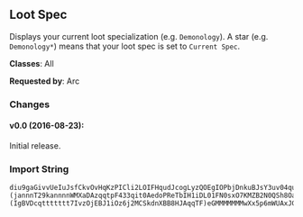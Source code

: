 ## Loot Spec

Displays your current loot specialization (e.g. `Demonology`). A star (e.g.
`Demonology*`) means that your loot spec is set to `Current Spec`.

**Classes**: All

**Requested by**: Arc

### Changes

#### v0.0 (2016-08-23):

Initial release.

### Import String

    diu9gaGivvUeIuJsfCkvOvHqKzPICli2LOIFHqudJcogLyzQOEgIOPbjDnkuBJsY3uv04quoNOQwhcPUhc2NQi5GQIyHiu9qevter4IieSrejFuvjNesSsaZuvPUjcH2POs)eHKHQksTuvfEkstfQ2RWFvfgSYHPQhRstwv6YsTzr5ZuiJMs1Pf51iuA2sCBkA3u53GgoKA5a9CjnDuxhkBxvvFxuLXtPCEkPwVQOMpcf7NCyjWd6BGhu)LtqxnWdAYL4apOxSkdndkccccI23qiRrr3xTdO4s8rneeeeebuGxFr7jAe08yG(hT7VakWRVO5G5jabGGGGGOrBwdIMtqxvZEd2AiiiiicOaV(IgyNb2v7F45wJGMXcqaiiiiiAKJvzOPg32yneeeeebuGxFr7IvzOjEBJ1iO97NakWRVOb2zGD1okoUb)7lAe0SOrK1a7mWUA)dp3cOaV(IwXx5p6mWUAxJGgs(5NVaeqbE9fTmm3LtqNMPNyBYXQm0eVTXhokannnTc86lAfiKPO7lkKqJG2xn)neYu09n5lPN9Cc6oCuaAAAAf41x0ECsZ5n7tAPl0DsRYEqbOPPPLY0kqitr3xuiHgbcAg0y7TtaAAAAAAAAf41x0QO7RgbTVAMIUVjFj9SNtq3HJcqttttttt7XjnN3SpP94Kw6cDAe0(Qzk6(M8L0ZEobDO4YGhQO77rbOPPPPPPPvzpOgbTFePFcqtttRl1waAAAAAAAApoP58M9jThN0sxOtJG2xntr33KVKE2ZjOdfxgK4wJcjouGqMIUVOqIJcqtttttttRYEqncA)(jannnT29kannnnWMXaDAzqqtpF433qit0AedoPReTbIH1iDL01FN0sxO7KMZB2N0QSh8OaA3RaeqbE9fTmm3LtqN2lKCSkdnXBB8HJcqtttZbZtJG2xnJNm7dhfGMMMwktZbZtdrR4R8hDgyxTR9uAGDgyxTJIJBW)(IgBVDcqttttttt7IvzOjEBJ1iOz6j2MCSkdnXBB8HJAqqTF)eGMMMMMMMwXx5p6mWUAxJGMdMNa0000A3Ra0000aBgd0PDXQm0eVTXcODVc4j58cjhRYqt82gRrq7fsowLHM4TnwaciOVWhxSkdndIhCWb1F50)ghmzKrnire(2rUgc6fRYqt82gh0mm3Ltq3HJAGnJb608yG(hT7FoVqYXQm0eVTXhoQ1UxbOPPPjannnnbiGG(21BqFc4v7VHCmOD2GfRqmqgIfdb9nvrx8wJ324Gs6BqZGoMMEUJCpBiO27Kr25GugB158n2aQK0kRmySfsEMSidbvYcA6nOFdHSgfDFdAYL4hxOj6sZ9BKRLGwG(3apOVPSS0fRWwh4b1eRWPap4GdAM)YjOlWdQjwHtbEWbhu0)rZ(s74apOMyfof4bhCqb93oWdQjwHtbEWbhuqyPd8GAIv4uGhCWbL9L2XbEqnXkCkWdo4GdQdZehmzKrnynY1sqbBJsqhU1O7GYTnoO1UK90WKJd63ebsHhugmzKrnyGh0(F74Gso09M4e0vdkBn6oOv2Zy1GI56)TJdQhJHbfR2p8L88wxzqSoiEqXQ9dmxIdIhCqZl9Y2JCpBXQGAJOYYQnhKcHSZFEgvJn2kJZh1Zw(0GLidbvsguRjQSSAZbP(0aQFsgzKrMvwiz(FAWGLidbvudoOMb9nO1GEoNZ5yjhdb9FKRfupBj4iaa
     

